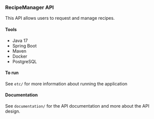 ### RecipeManager API

This API allows users to request and manage recipes. 

#### Tools 

- Java 17
- Spring Boot
- Maven
- Docker
- PostgreSQL

#### To run

See ```etc/``` for more information about running the application

#### Documentation

See ```documentation/``` for the API documentation and more about the API design.
